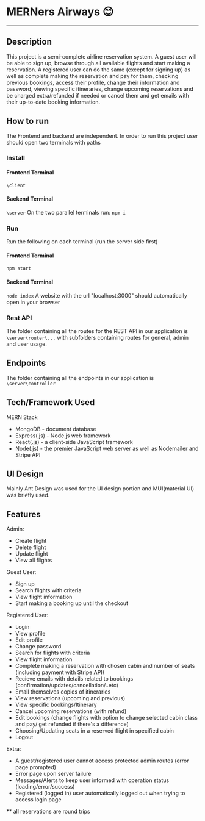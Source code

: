 # MERNers Airways :blush:
***
## Description
This project is a semi-complete airline reservation system. A guest user will be able to sign up, browse through all available flights and start making a reservation. A registered user can do the same (except for signing up) as well as complete making the reservation and pay for them, checking previous bookings, access their profile, change their information and password, viewing specific itineraries, change upcoming reservations and be charged extra/refunded if needed or cancel them and get emails with their up-to-date booking information.

## How to run
The Frontend and backend are independent. In order to run this project user should open two terminals with paths
### Install
#### Frontend Terminal
```\client```
#### Backend Terminal
```\server```
On the two parallel terminals run:
```npm i```

### Run
Run the following on each terminal (run the server side first)
#### Frontend Terminal
```npm start```
#### Backend Terminal
```node index```
A website with the url "localhost:3000" should automatically open in your browser

### Rest API
The folder containing all the routes for the REST API in our application is
```\server\router\...```
with subfolders containing routes for general, admin and user usage.

## Endpoints
The folder containing all the endpoints in our application is
```\server\controller```

## Tech/Framework Used
MERN Stack
- MongoDB - document database
- Express(.js) - Node.js web framework
- React(.js) - a client-side JavaScript framework
- Node(.js) - the premier JavaScript web server
as well as Nodemailer and Stripe API

## UI Design
Mainly Ant Design was used for the UI design portion and MUI(material UI) was briefly used.

## Features
Admin:
- Create flight
- Delete flight
- Update flight
- View all flights

Guest User:
- Sign up
- Search flights with criteria
- View flight information
- Start making a booking up until the checkout

Registered User:
- Login
- View profile
- Edit profile
- Change password
- Search for flights with criteria
- View flight information
- Complete making a reservation with chosen cabin and number of seats (including payment with Stripe API)
- Recieve emails with details related to bookings (confirmation/updates/cancellation/..etc)
- Email themselves copies of itineraries
- View reservations (upcoming and previous)
- View specific bookings/Itinerary
- Cancel upcoming reservations (with refund)
- Edit bookings (change flights with option to change selected cabin class and pay/ get refunded if there's a difference)
- Choosing/Updating seats in a reserved flight in specified cabin
- Logout

Extra:
- A guest/registered user cannot access protected admin routes (error page prompted)
- Error page upon server failure
- Messages/Alerts to keep user informed with operation status (loading/error/success)
- Registered (logged in) user automatically logged out when trying to access login page

** all reservations are round trips